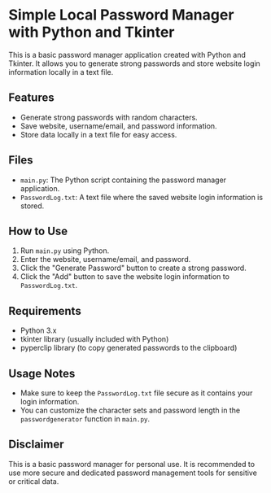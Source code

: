 # Simple Local Password Manager with Python and Tkinter

This is a basic password manager application created with Python and Tkinter. It allows you to generate strong passwords and store website login information locally in a text file.

## Features

- Generate strong passwords with random characters.
- Save website, username/email, and password information.
- Store data locally in a text file for easy access.

## Files

- `main.py`: The Python script containing the password manager application.
- `PasswordLog.txt`: A text file where the saved website login information is stored.

## How to Use

1. Run `main.py` using Python.
2. Enter the website, username/email, and password.
3. Click the "Generate Password" button to create a strong password.
4. Click the "Add" button to save the website login information to `PasswordLog.txt`.

## Requirements

- Python 3.x
- tkinter library (usually included with Python)
- pyperclip library (to copy generated passwords to the clipboard)

## Usage Notes

- Make sure to keep the `PasswordLog.txt` file secure as it contains your login information.
- You can customize the character sets and password length in the `passwordgenerator` function in `main.py`.

## Disclaimer

This is a basic password manager for personal use. It is recommended to use more secure and dedicated password management tools for sensitive or critical data.
